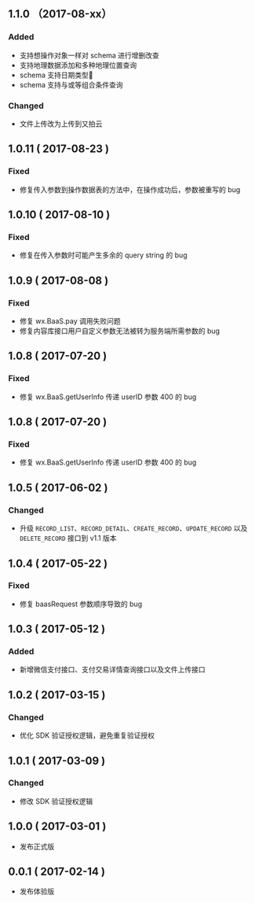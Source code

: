 ## 1.1.0 （2017-08-xx）
### Added
- 支持想操作对象一样对 schema 进行增删改查
- 支持地理数据添加和多种地理位置查询
- schema 支持日期类型
- schema 支持与或等组合条件查询
### Changed
- 文件上传改为上传到又拍云

## 1.0.11 ( 2017-08-23 )
### Fixed
- 修复传入参数到操作数据表的方法中，在操作成功后，参数被重写的 bug

## 1.0.10 ( 2017-08-10 )
### Fixed
- 修复在传入参数时可能产生多余的 query string 的 bug

## 1.0.9 ( 2017-08-08 )
### Fixed
- 修复 wx.BaaS.pay 调用失败问题
- 修复内容库接口用户自定义参数无法被转为服务端所需参数的 bug

## 1.0.8 ( 2017-07-20 )
### Fixed
- 修复 wx.BaaS.getUserInfo 传递 userID 参数 400 的 bug

## 1.0.8 ( 2017-07-20 )
### Fixed
- 修复 wx.BaaS.getUserInfo 传递 userID 参数 400 的 bug

## 1.0.5 ( 2017-06-02 )
### Changed
- 升级 `RECORD_LIST`、`RECORD_DETAIL`、`CREATE_RECORD`、`UPDATE_RECORD` 以及 `DELETE_RECORD` 接口到 v1.1 版本

## 1.0.4 ( 2017-05-22 )
### Fixed
- 修复 baasRequest 参数顺序导致的 bug

## 1.0.3 ( 2017-05-12 )
### Added
- 新增微信支付接口、支付交易详情查询接口以及文件上传接口

## 1.0.2 ( 2017-03-15 )
### Changed
- 优化 SDK 验证授权逻辑，避免重复验证授权

## 1.0.1 ( 2017-03-09 )
### Changed
- 修改 SDK 验证授权逻辑

## 1.0.0 ( 2017-03-01 )
- 发布正式版

## 0.0.1 ( 2017-02-14 )
- 发布体验版
